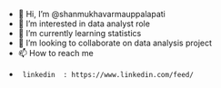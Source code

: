- 👋 Hi, I’m @shanmukhavarmauppalapati
- 👀 I’m interested in data analyst role
- 🌱 I’m currently learning statistics
- 💞️ I’m looking to collaborate on data analysis project
- 📫 How to reach me 
-      linkedin  : https://www.linkedin.com/feed/



<!---
shanmukhavarmauppalapati/shanmukhavarmauppalapati is a ✨ special ✨ repository because its `README.md` (this file) appears on your GitHub profile.
You can click the Preview link to take a look at your changes.
--->
